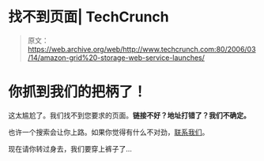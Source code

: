 # 找不到页面| TechCrunch

> 原文：<https://web.archive.org/web/http://www.techcrunch.com:80/2006/03/14/amazon-grid%20-storage-web-service-launches/>

# 你抓到我们的把柄了！

这太尴尬了。我们找不到您要求的页面。**链接不好？地址打错了？我们不确定。**

也许一个搜索会让你上路。如果你觉得有什么不对劲，[联系我们](/web/20110918000756/http://www.techcrunch.com/contact)。

现在请你转过身去，我们要穿上裤子了...